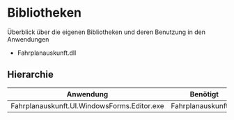 # Bibliotheken

Überblick über die eigenen Bibliotheken und deren Benutzung in den Anwendungen

* Fahrplanauskunft.dll

## Hierarchie

| Anwendung | Benötigt |
|---|---|
| Fahrplanauskunft.UI.WindowsForms.Editor.exe | Fahrplanauskunft.dll |
